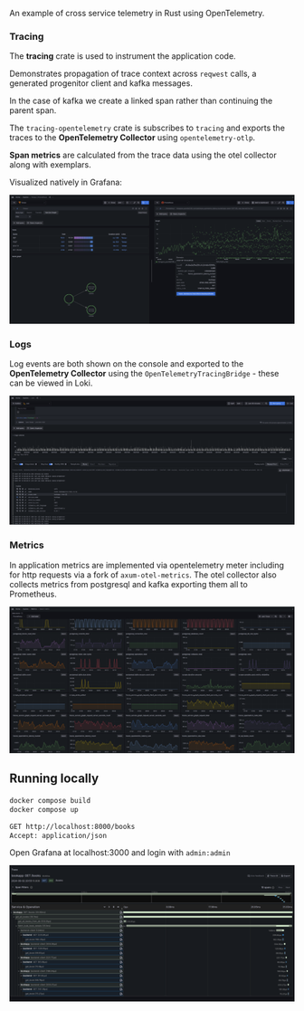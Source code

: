 
An example of cross service telemetry in Rust using OpenTelemetry.


### Tracing

The **tracing** crate is used to instrument the application code. 

Demonstrates propagation of trace context across `reqwest` calls,
a generated progenitor client and kafka messages.

In the case of kafka we create a linked span rather than continuing the parent span. 

The `tracing-opentelemetry` crate is subscribes to `tracing` and exports the traces 
to the **OpenTelemetry Collector** using `opentelemetry-otlp`.

**Span metrics** are calculated from the trace data using the otel collector along with exemplars.

Visualized natively in Grafana:

![img.png](.github/spanmetrics.png)


### Logs

Log events are both shown on the console and exported to the **OpenTelemetry Collector** using
the `OpenTelemetryTracingBridge` - these can be viewed in Loki.

![img.png](.github/loki.png)

### Metrics

In application metrics are implemented via opentelemetry meter including for http requests
via a fork of `axum-otel-metrics`. The otel collector also collects metrics from postgresql and 
kafka exporting them all to Prometheus.

![img.png](.github/metrics.png)


## Running locally

```shell
docker compose build
docker compose up
```


```.http request
GET http://localhost:8000/books
Accept: application/json

```

Open Grafana at localhost:3000 and login with `admin:admin`

![img.png](.github/img.png)
